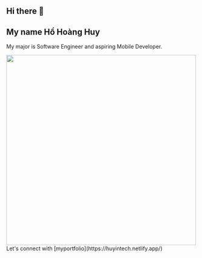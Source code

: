 ## Hi there 👋
## My name Hồ Hoàng Huy
My major is Software Engineer and aspiring Mobile Developer.

<img align="bottom" width="500" src="img_mobile_dev.gif">
Let's connect with [myportfolio](https://huyintech.netlify.app/)

<!--
**hohoanghuy13/hohoanghuy13** is a ✨ _special_ ✨ repository because its `README.md` (this file) appears on your GitHub profile.

Here are some ideas to get you started:

- 🔭 I’m currently working on ...
- 🌱 I’m currently learning ...
- 👯 I’m looking to collaborate on ...
- 🤔 I’m looking for help with ...
- 💬 Ask me about ...
- 📫 How to reach me: ...
- 😄 Pronouns: ...
- ⚡ Fun fact: ...
-->
